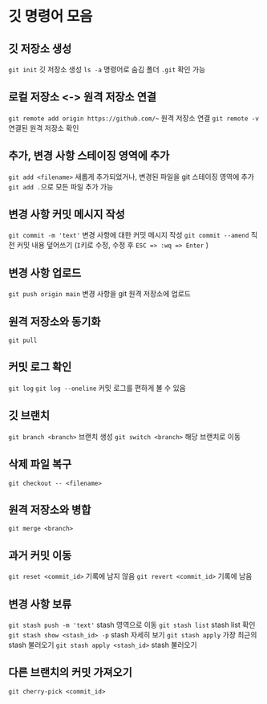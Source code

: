 # 깃 명령어 모음

## 깃 저장소 생성
`git init` 깃 저장소 생성
`ls -a` 명령어로 숨김 폴더 `.git` 확인 가능

## 로컬 저장소 <-> 원격 저장소 연결
`git remote add origin https://github.com/~` 원격 저장소 연결
`git remote -v` 연결된 원격 저장소 확인

## 추가, 변경 사항 스테이징 영역에 추가
`git add <filename>` 새롭게 추가되었거나, 변경된 파일을 git 스테이징 영역에 추가
`git add .`으로 모든 파일 추가 가능

## 변경 사항 커밋 메시지 작성
`git commit -m 'text'` 변경 사항에 대한 커밋 메시지 작성
`git commit --amend` 직전 커밋 내용 덮어쓰기
(`I`키로 수정, 수정 후 `ESC => :wq => Enter` )
## 변경 사항 업로드
`git push origin main` 변경 사항을 git 원격 저장소에 업로드

## 원격 저장소와 동기화
`git pull`

## 커밋 로그 확인
`git log`
`git log --oneline` 커밋 로그를 편하게 볼 수 있음

## 깃 브랜치
`git branch <branch>` 브랜치 생성
`git switch <branch>` 해당 브랜치로 이동

## 삭제 파일 복구
`git checkout -- <filename>`

## 원격 저장소와 병합
`git merge <branch>`

## 과거 커밋 이동
`git reset <commit_id>` 기록에 남지 않음
`git revert <commit_id>` 기록에 남음

## 변경 사항 보류
`git stash push -m 'text'` stash 영역으로 이동
`git stash list` stash list 확인
`git stash show <stash_id> -p` stash 자세히 보기
`git stash apply` 가장 최근의 stash 불러오기
`git stash apply <stash_id>` stash 불러오기

## 다른 브랜치의 커밋 가져오기
`git cherry-pick <commit_id>`
